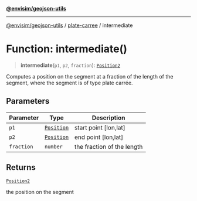 [**@envisim/geojson-utils**](../../README.md)

---

[@envisim/geojson-utils]() / [plate-carree](../README.md) / intermediate

# Function: intermediate()

> **intermediate**(`p1`, `p2`, `fraction`): [`Position2`](../../geojson/type-aliases/Position2.md)

Computes a position on the segment at a fraction of the length of the
segment, where the segment is of type plate carrée.

## Parameters

| Parameter  | Type                                                 | Description                |
| ---------- | ---------------------------------------------------- | -------------------------- |
| `p1`       | [`Position`](../../geojson/type-aliases/Position.md) | start point [lon,lat]      |
| `p2`       | [`Position`](../../geojson/type-aliases/Position.md) | end point [lon,lat]        |
| `fraction` | `number`                                             | the fraction of the length |

## Returns

[`Position2`](../../geojson/type-aliases/Position2.md)

the position on the segment
